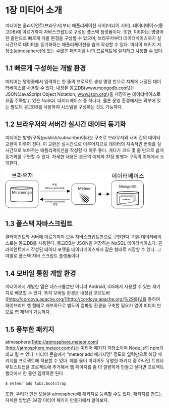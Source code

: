 # 1장 미티어 소개

미티어는 클라이언트\(브라우저\)부터 애플리케이션 서버\(미티어 서버\), 데이터베이스\(몽고DB\)에 이르기까지 자바스크립트로 구성된 풀스택 플랫폼이다. 또한, 미티어는 명령어 한 줄만으로 빠르게 개발 환경을 구성할 수 있으며, 브라우저부터 데이터베이스까지 실시간으로 데이터를 동기화하는 애플리케이션을 쉽게 작성할 수 있다. 미티어 패키지 저장소\(atmosphere\)에 있는 수많은 패키지를 나의 프로젝트에 설치하고 사용할 수 있다.

## 1.1 빠르게 구성하는 개발 환경

미티어는 명령줄에서 입력하는 한 줄의 프로젝트 생성 명령 만으로 자체에 내장된 데이터베이스를 사용할 수 있다. 내장된 몽고DB\(www.mongodb.com\)는 JSON\(JavaScript Object Notation, www.json.org\)을 저장하는 데이터베이스로 요즘 주목받고 있는 NoSQL 데이터베이스 중 하나다. 물론 운영 환경에서는 외부에 있는 별도의 몽고DB를 사용하여 시스템을 구성하는 것도 가능하다.

## 1.2 브라우저와 서버간 실시간 데이터 동기화

미티어는 발행/구독\(publish/subscribe\)이라는 구조로 브라우저와 서버 간의 데이터 교환이 이루어 진다. 이 교환은 실시간으로 이루어지므로 데이터의 지속적인 변화를 실시간으로 보여주는 애플리케이션을 작성할 때 아주 좋다. 게다가 코드 몇 줄 만으로 쉽게 동기화를 구현할 수 있다. 자세한 내용은 본문의 예제와 31장 발행과 구독의 이해에서 소개한다.

![&#xADF8;&#xB9BC; 1-1 &#xBC1C;&#xD589;/&#xAD6C;&#xB3C5;&#xC744; &#xD1B5;&#xD55C; &#xC2E4;&#xC2DC;&#xAC04; &#xB3D9;&#xAE30;&#xD654;](.gitbook/assets/image.png)

## 1.3 풀스택 자바스크립트

클라이언트와 서버에 이르기까지 모두 자바스크립트만으로 구현한다. 기본 데이터베이스로는 몽고DB를 사용한다. 몽고DB는 JSON을 저장하는 NoSQL 데이터베이스다. 클라이언트에서 작성된 데이터 포맷을 데이터베이스까지 같은 형태로 저장할 수 있다. 그야말로 풀스택 자바 스크립트 플랫폼이다

## 1.4 모바일 통합 개발 환경

미티어에서 개발한 앱은 데스크톱뿐만 아니라 Android, iOS에서 사용할 수 있는 패키지로 배포할 수 있다. 특히 모바일 환경은 내장된 코르도바\([http://cordova.apache.org/](http://cordova.apache.org/%29를)\)를 통하여 하이브리드 앱 형태로 배포하므로 별도의 컴파일 환경을 구축할 필요가 없이 미티어 만으로 앱 제작이 가능하다.

## 1.5 풍부한 패키지

atmosphere\([http://atmosphere.meteor.com](http://atmosphere.meteor.com)\)는 미티어 패키지 저장소이며 Node.js의 npm과 비교 될 수 있다. 미티어 콘솔에서 "meteor add 패키지명" 정도의 입력만으로 해당 패키지를 프로젝트에 적용할 수 있다. 예를 들어 미티어도 유명한 패키지 중 하나인 트위터 부트스트랩을 프로젝트에 추가해서 웹 페이지를 좀 더 깔끔하게 만들고 싶다면 프로젝트 폴더에서 한 줄만 입력하면 된다

```bash
$ meteor add twbs:bootstrap
```

또한, 우리가 만든 모듈을 atmosphere에 패키지로 등록할 수도 있다. 패키지를 만드는 자세한 방법은 34장 미티어 패키지 만들기에서 알아보자.

